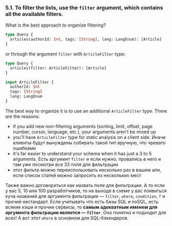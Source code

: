 ### <a name="rule-5.1"></a> 5.1. To filter the lists, use the `filter` argument, which contains all the available filters.

What is the best approach to organize filtering?

```graphql
type Query {
  articles(authorId: Int, tags: [String], lang: LangEnum): [Article]
}
```

or through the argument `filter` with `ArticleFilter` type:

```graphql
type Query {
  articles(filter: ArticleFilter): [Article]
}

input ArticleFilter {
  authorId: Int
  tags: [String]
  lang: LangEnum
}
```

The best way to organize it is to use an additional `ArticleFilter` type. There are the reasons:

- if you add new non-filtering arguments (sorting, limit, offset, page number, cursor, language, etc.), your arguments aren't be mixed up
- you'll have `ArticleFilter` type for static analysis on a client side. Иначе клиенты будут вынуждены собирать такой тип вручную, что чревато ошибками
- it's far easier to understand your schema when it has just a 3 to 5 arguments. Есть аргумент `filter` и если нужно, провались в него и там уже посмотри все 33 поля для фильтрации
- этот фильтр можно переиспользовать несколько раз в вашем апи, если список статей можно запросить из нескольких мест

Также важно договориться как назвать поле для фильтрации. А то если у вас 5, 10 или 100 разработчиков, то на выходе в схеме у вас появиться куча названий для аргумента фильтрации — `filter`, `where`, `condition`, `f` и прочий нестандарт. Если учитывать что есть базы SQL и noSQL, есть всякие кэши и прочие сервисы, то **самым адекватным именем для аргумента фильтрации является — `filter`**. Оно понятно и подходит для всех! А вот этот `where` в основном для SQL-бэкендеров.